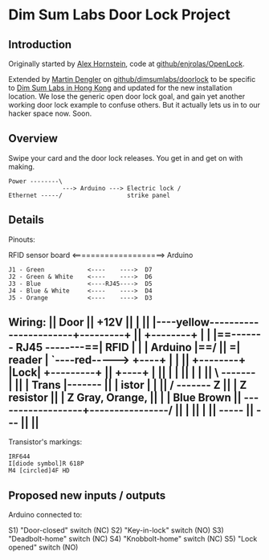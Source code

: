 Dim Sum Labs Door Lock Project
==============================

Introduction
------------

Originally started by [Alex Hornstein](http://www.artiswrong.com),
code at
[github/enjrolas/OpenLock](https://github.com/enjrolas/OpenLock).

Extended by [Martin Dengler](http://www.martindengler.com) on
[github/dimsumlabs/doorlock](https://github.com/dimsumlabs/doorlock)
to be specific to [Dim Sum Labs in Hong Kong](http://dimsumlabs.com)
and updated for the new installation location.  We lose the generic
open door lock goal, and gain yet another working door lock example to
confuse others.  But it actually lets us in to our hacker space now.
Soon.


Overview
--------

Swipe your card and the door lock releases.  You get in and get on
with making.


    Power --------\
                   ---> Arduino ---> Electric lock /
    Ethernet -----/                  strike panel


Details
-------

Pinouts:

RFID sensor board <====================> Arduino

    J1 - Green            <----    ---->  D7
    J2 - Green & White    <----    ---->  D6
    J3 - Blue             <----RJ45---->  D5
    J4 - Blue & White     <----    ---->  D4
    J5 - Orange           <----    ---->  D3



Wiring:
                                                                   ||
                                                                  Door
                                                                   ||
  +12V                                                             ||
   |                                                               ||
   |----yellow-----------------------+---------+                   ||    +--------+
   |                                 |         |==------- RJ45 --------==| RFID   |
   |                                 | Arduino |==/                ||  \=| reader |
   `----red----->  +----+            |         |                   ||    +--------+
                   |Lock|            +---------+                   ||
                   +----+              |                           ||
                      |                |                           ||
                      |                |                           ||
                       \ -------       |                           ||
                        | Trans |-------                           ||
                        | istor |      |                           ||
                       / -------       Z                           ||
                      |                Z resistor                  ||
                      |                Z  Gray, Orange,            ||
                      |                |  Blue Brown               ||
    ------------------+----------------/                           ||
    |                                                              ||
    |                                                              ||
  -----                                                            ||
   ---                                                             ||
                                                                   ||
------------------------------------------------------------------------------------------


Transistor's markings:

    IRF644
    I[diode symbol]R 618P
    M4 [circled]4F HD



Proposed new inputs / outputs
-------------------------

Arduino connected to:

S1) "Door-closed" switch (NC)
S2) "Key-in-lock" switch (NO)
S3) "Deadbolt-home" switch (NC)
S4) "Knobbolt-home" switch (NC)
S5) "Lock opened" switch (NO)
